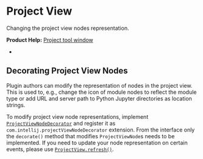 <!-- Copyright 2000-2023 JetBrains s.r.o. and contributors. Use of this source code is governed by the Apache 2.0 license. -->

# Project View

<link-summary>Changing the project view nodes representation.</link-summary>

<tldr>

**Product Help:** [Project tool window](https://www.jetbrains.com/help/idea/project-tool-window.html)

</tldr>

* [](tree_structure_view.md)

## Decorating Project View Nodes

Plugin authors can modify the representation of nodes in the project view.
This is used to, e.g., change the icon of module nodes to reflect the module type or add URL and server path
to Python Jupyter directories as location strings.

To modify project view node representations, implement
[`ProjectViewNodeDecorator`](%gh-ic%/platform/lang-impl/src/com/intellij/ide/projectView/ProjectViewNodeDecorator.java)
and register it as `com.intellij.projectViewNodeDecorator` extension.
From the interface only the `decorate()` method that modifies `ProjectViewNode`s needs to be implemented.
If you need to update your node representation on certain events, please use
[`ProjectView.refresh()`](%gh-ic%/platform/lang-impl/src/com/intellij/ide/projectView/ProjectView.java).
